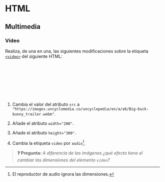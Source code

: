# HTML
## Multimedia

### Vídeo

Realiza, de una en una, las siguientes modificaciones sobre la etiqueta [`<video>`](https://developer.mozilla.org/en-US/docs/Web/HTML/Element/video) del siguiente HTML:

<div class="codepen" data-prefill data-height="300" data-theme-id="light" data-default-tab="html,result" data-editable="true" style="opacity:0">
<pre data-lang="html">&lt;body>
&lt;p>
Texto antes
&lt;video src="URL vídeo (absoluta o relativa)" controls>&lt;/video>
Texto después
&lt;/p>
&lt;/body>
</pre>
</div>

1. Cambia el valor del atributo `src` a `"https://images.uncyclomedia.co/uncyclopedia/en/a/a6/Big-buck-bunny_trailer.webm"`.

1. Añade el atributo `width="200"`.

1. Añade el atributo `height="300"`.

1. Cambia la etiqueta `video` por `audio`[^1].

> **❓ Pregunta:** _A diferencia de las imágenes ¿qué efecto tiene el cambiar las dimensiones del elemento `video`?_

[^1]: El reproductor de audio ignora las dimensiones.